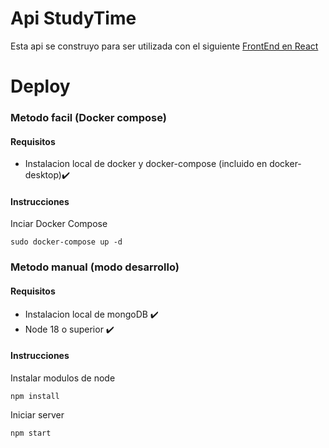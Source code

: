 # Api StudyTime
Esta api se construyo para ser utilizada con el siguiente [FrontEnd en React ](https://github.com/ilanmazza/test_react)

# Deploy
### Metodo facil (Docker compose)
#### Requisitos
- Instalacion local de docker y docker-compose (incluido en docker-desktop)✔️
#### Instrucciones
Inciar Docker Compose
```
sudo docker-compose up -d
```

### Metodo manual (modo desarrollo)
#### Requisitos
- Instalacion local de mongoDB ✔️
- Node 18 o superior ✔️
#### Instrucciones
Instalar modulos de node
```
npm install
```
Iniciar server
```
npm start
```